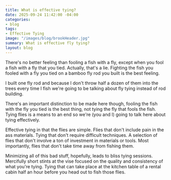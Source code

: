 ```yaml
---
title: What is effective tying?
date: 2025-09-24 11:42:00 -04:00
categories:
- blog
tags:
- Effective Tying
image: "/images/blog/brookHeader.jpg"
summary: What is effective fly tying?
layout: blog
---
```


There's no better feeling than fooling a fish with a fly, except when you fool a fish with a fly that you tied.  Actually, that's a lie.  Fighting the fish you fooled with a fly you tied on a bamboo fly rod you built is the best feeling.

I built one fly rod and because I don't throw half a dozen of them into the trees every time I fish we're going to be talking about fly tying instead of rod building.

There's an important distinction to be made here though, fooling the fish with the fly you tied is the best thing, not tying the fly that fools the fish.  Tying flies is a means to an end so we're (you and I) going to talk here about tying effectively.

Effective tying in that the flies are simple.  Flies that don't include pain in the ass materials.  Tying that don't require difficult techniques.  A selection of flies that don't involve a ton of investment in materials or tools.  Most importantly, flies that don't take time away from fishing them.

Minimizing all of this bad stuff, hopefully, leads to bliss tying sessions.  Mercifully short stints at the vise focused on the quality and consistency of what you're tying.  Tying that can take place at the kitchen table of a rental cabin half an hour before you head out to fish those flies.